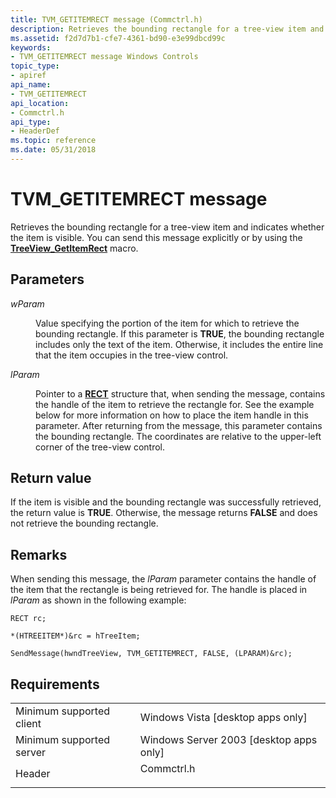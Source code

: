 ```yaml
---
title: TVM_GETITEMRECT message (Commctrl.h)
description: Retrieves the bounding rectangle for a tree-view item and indicates whether the item is visible. You can send this message explicitly or by using the TreeView\_GetItemRect macro.
ms.assetid: f2d7d7b1-cfe7-4361-bd90-e3e99dbcd99c
keywords:
- TVM_GETITEMRECT message Windows Controls
topic_type:
- apiref
api_name:
- TVM_GETITEMRECT
api_location:
- Commctrl.h
api_type:
- HeaderDef
ms.topic: reference
ms.date: 05/31/2018
---
```


# TVM\_GETITEMRECT message

Retrieves the bounding rectangle for a tree-view item and indicates whether the item is visible. You can send this message explicitly or by using the [**TreeView\_GetItemRect**](/windows/desktop/api/Commctrl/nf-commctrl-treeview_getitemrect) macro.

## Parameters

<dl> <dt>

*wParam* 
</dt> <dd>

Value specifying the portion of the item for which to retrieve the bounding rectangle. If this parameter is **TRUE**, the bounding rectangle includes only the text of the item. Otherwise, it includes the entire line that the item occupies in the tree-view control.

</dd> <dt>

*lParam* 
</dt> <dd>

Pointer to a [**RECT**](/previous-versions//dd162897(v=vs.85)) structure that, when sending the message, contains the handle of the item to retrieve the rectangle for. See the example below for more information on how to place the item handle in this parameter. After returning from the message, this parameter contains the bounding rectangle. The coordinates are relative to the upper-left corner of the tree-view control.

</dd> </dl>

## Return value

If the item is visible and the bounding rectangle was successfully retrieved, the return value is **TRUE**. Otherwise, the message returns **FALSE** and does not retrieve the bounding rectangle.

## Remarks

When sending this message, the *lParam* parameter contains the handle of the item that the rectangle is being retrieved for. The handle is placed in *lParam* as shown in the following example:


```
RECT rc;

*(HTREEITEM*)&rc = hTreeItem;

SendMessage(hwndTreeView, TVM_GETITEMRECT, FALSE, (LPARAM)&rc);
```



## Requirements



|                                     |                                                                                       |
|-------------------------------------|---------------------------------------------------------------------------------------|
| Minimum supported client<br/> | Windows Vista \[desktop apps only\]<br/>                                        |
| Minimum supported server<br/> | Windows Server 2003 \[desktop apps only\]<br/>                                  |
| Header<br/>                   | <dl> <dt>Commctrl.h</dt> </dl> |



 

